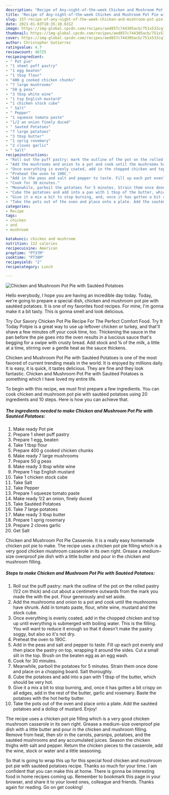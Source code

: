 ```yaml
---
description: "Recipe of Any-night-of-the-week Chicken and Mushroom Pot Pie with Sautéed Potatoes"
title: "Recipe of Any-night-of-the-week Chicken and Mushroom Pot Pie with Sautéed Potatoes"
slug: 157-recipe-of-any-night-of-the-week-chicken-and-mushroom-pot-pie-with-sauteed-potatoes
date: 2021-01-03T18:35:10.631Z
image: https://img-global.cpcdn.com/recipes/aed857c744305acb/751x532cq70/chicken-and-mushroom-pot-pie-with-sauteed-potatoes-recipe-main-photo.jpg
thumbnail: https://img-global.cpcdn.com/recipes/aed857c744305acb/751x532cq70/chicken-and-mushroom-pot-pie-with-sauteed-potatoes-recipe-main-photo.jpg
cover: https://img-global.cpcdn.com/recipes/aed857c744305acb/751x532cq70/chicken-and-mushroom-pot-pie-with-sauteed-potatoes-recipe-main-photo.jpg
author: Christopher Gutierrez
ratingvalue: 4.7
reviewcount: 46725
recipeingredient:
- " Pot pie"
- "1 sheet puff pastry"
- "1 egg beaten"
- "1 tbsp flour"
- "400 g cooked chicken chunks"
- "7 large mushrooms"
- "50 g peas"
- "3 tbsp white wine"
- "1 tsp English mustard"
- "1 chicken stock cube"
- " Salt"
- " Pepper"
- "1 squeeze tomato paste"
- "1/2 an onion finely duced"
- " Sauted Potatoes"
- "7 large potatoes"
- "3 tbsp butter"
- "1 sprig rosemary"
- "2 cloves garlic"
- " Salt"
recipeinstructions:
- "Roll out the puff pastry: mark the outline of the pot on the rolled pastry (1/2 cm thick) and cut about a centimetre outwards from the mark you made the with the pot. Flour generously and set aside."
- "Add the mushrooms and onion to a pot and cook until the mushrooms have shrunk. Add in tomato paste, flour, white wine, mustard and the stock cube."
- "Once everything is evenly coated, add in the chopped chicken and top up until everything is submerged with boiling water. This is the filling. You will want to reduce it enough so that it doesn&#39;t make the pastry soggy, but also so it&#39;s not dry."
- "Preheat the oven to 190C."
- "Add in the peas and salt and pepper to taste. Fill up each pot evenly and then place the pastry on top, wrapping it around the sides. Cut a small slit in the top. Brush on the beaten egg as an egg wash."
- "Cook for 30 minutes."
- "Meanwhile, parboil the potatoes for 5 minutes. Strain them once done and place on a chopping board. Salt thoroughly."
- "Cube the potatoes and add into a pan with 1 tbsp of the butter, which should be very hot."
- "Give it a mix a bit to stop burning, and, once it has gotten a bit crispy on all edges, add in the rest of the butter, garlic and rosemary. Baste the potatoes with the hot herby butter."
- "Take the pots out of the oven and place onto a plate. Add the sautéed potatoes and a dollop of mustard. Enjoy!"
categories:
- Recipe
tags:
- chicken
- and
- mushroom

katakunci: chicken and mushroom 
nutrition: 122 calories
recipecuisine: American
preptime: "PT37M"
cooktime: "PT38M"
recipeyield: "2"
recipecategory: Lunch

---
```



![Chicken and Mushroom Pot Pie with Sautéed Potatoes](https://img-global.cpcdn.com/recipes/aed857c744305acb/751x532cq70/chicken-and-mushroom-pot-pie-with-sauteed-potatoes-recipe-main-photo.jpg)

Hello everybody, I hope you are having an incredible day today. Today, we're going to prepare a special dish, chicken and mushroom pot pie with sautéed potatoes. It is one of my favorites food recipes. For mine, I'm gonna make it a bit tasty. This is gonna smell and look delicious.

Try Our Savory Chicken Pot Pie Recipe For The Perfect Comfort Food. Try It Today Potpie is a great way to use up leftover chicken or turkey, and that&#39;ll shave a few minutes off your cook time, too. Thickening the sauce in the pan before the pie goes into the oven results in a luscious sauce that&#39;s begging for a swipe with crusty bread. Add stock and ¾ of the milk, a little at a time, stirring over a gentle heat as the sauce thickens.

Chicken and Mushroom Pot Pie with Sautéed Potatoes is one of the most favored of current trending meals in the world. It is enjoyed by millions daily. It is easy, it is quick, it tastes delicious. They are fine and they look fantastic. Chicken and Mushroom Pot Pie with Sautéed Potatoes is something which I have loved my entire life.


To begin with this recipe, we must first prepare a few ingredients. You can cook chicken and mushroom pot pie with sautéed potatoes using 20 ingredients and 10 steps. Here is how you can achieve that.

<!--inarticleads1-->

##### The ingredients needed to make Chicken and Mushroom Pot Pie with Sautéed Potatoes:

1. Make ready  Pot pie
1. Prepare 1 sheet puff pastry
1. Prepare 1 egg, beaten
1. Take 1 tbsp flour
1. Prepare 400 g cooked chicken chunks
1. Make ready 7 large mushrooms
1. Prepare 50 g peas
1. Make ready 3 tbsp white wine
1. Prepare 1 tsp English mustard
1. Take 1 chicken stock cube
1. Take  Salt
1. Take  Pepper
1. Prepare 1 squeeze tomato paste
1. Make ready 1/2 an onion, finely duced
1. Take  Sautéed Potatoes
1. Take 7 large potatoes
1. Make ready 3 tbsp butter
1. Prepare 1 sprig rosemary
1. Prepare 2 cloves garlic
1. Get  Salt


Chicken and Mushroom Pot Pie Casserole. It is a really easy homemade chicken pot pie to make. The recipe uses a chicken pot pie filling which is a very good chicken mushroom casserole in its own right. Grease a medium-size ovenproof pie dish with a little butter and pour in the chicken and mushroom filling. 

<!--inarticleads2-->

##### Steps to make Chicken and Mushroom Pot Pie with Sautéed Potatoes:

1. Roll out the puff pastry: mark the outline of the pot on the rolled pastry (1/2 cm thick) and cut about a centimetre outwards from the mark you made the with the pot. Flour generously and set aside.
1. Add the mushrooms and onion to a pot and cook until the mushrooms have shrunk. Add in tomato paste, flour, white wine, mustard and the stock cube.
1. Once everything is evenly coated, add in the chopped chicken and top up until everything is submerged with boiling water. This is the filling. You will want to reduce it enough so that it doesn&#39;t make the pastry soggy, but also so it&#39;s not dry.
1. Preheat the oven to 190C.
1. Add in the peas and salt and pepper to taste. Fill up each pot evenly and then place the pastry on top, wrapping it around the sides. Cut a small slit in the top. Brush on the beaten egg as an egg wash.
1. Cook for 30 minutes.
1. Meanwhile, parboil the potatoes for 5 minutes. Strain them once done and place on a chopping board. Salt thoroughly.
1. Cube the potatoes and add into a pan with 1 tbsp of the butter, which should be very hot.
1. Give it a mix a bit to stop burning, and, once it has gotten a bit crispy on all edges, add in the rest of the butter, garlic and rosemary. Baste the potatoes with the hot herby butter.
1. Take the pots out of the oven and place onto a plate. Add the sautéed potatoes and a dollop of mustard. Enjoy!


The recipe uses a chicken pot pie filling which is a very good chicken mushroom casserole in its own right. Grease a medium-size ovenproof pie dish with a little butter and pour in the chicken and mushroom filling. Remove from heat, then stir in the carrots, parsnips, potatoes, and the sautéed mushrooms and any accumulated juices. Season the chicken thighs with salt and pepper. Return the chicken pieces to the casserole, add the wine, stock or water and a little seasoning. 

So that is going to wrap this up for this special food chicken and mushroom pot pie with sautéed potatoes recipe. Thanks so much for your time. I am confident that you can make this at home. There is gonna be interesting food in home recipes coming up. Remember to bookmark this page in your browser, and share it to your loved ones, colleague and friends. Thanks again for reading. Go on get cooking!
